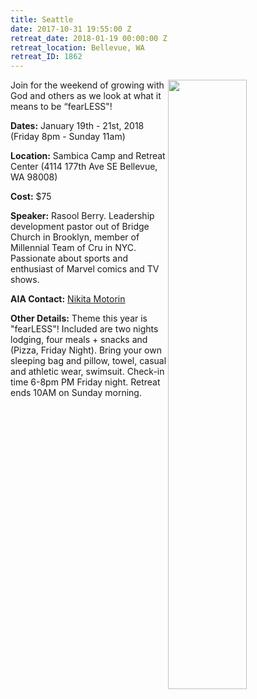 ```yaml
---
title: Seattle
date: 2017-10-31 19:55:00 Z
retreat_date: 2018-01-19 00:00:00 Z
retreat_location: Bellevue, WA
retreat_ID: 1862
---
```


<img src="/uploads/pacSoFlyer.png" style="float:right; width: 50%" />
Join for the weekend of growing with God and others as we look at what it means to be “fearLESS"!

**Dates:** January 19th - 21st, 2018 (Friday 8pm - Sunday 11am)

**Location:** Sambica Camp and Retreat Center (4114 177th Ave SE Bellevue, WA 98008)

**Cost:** $75

**Speaker:** Rasool Berry. Leadership development pastor out of Bridge Church in Brooklyn, member of Millennial Team of Cru in NYC. Passionate about sports and enthusiast of Marvel comics and TV shows.

**AIA Contact:** [Nikita Motorin](https://mail.google.com/mail/?view=cm&fs=1&tf=1&to=nikita.motorin@athletesinaction.org)

**Other Details:** Theme this year is "fearLESS"! Included are two nights lodging, four meals \+ snacks and (Pizza, Friday Night). Bring your own sleeping bag and pillow, towel, casual and athletic wear, swimsuit. Check-in time 6-8pm PM Friday night. Retreat ends 10AM on Sunday morning.